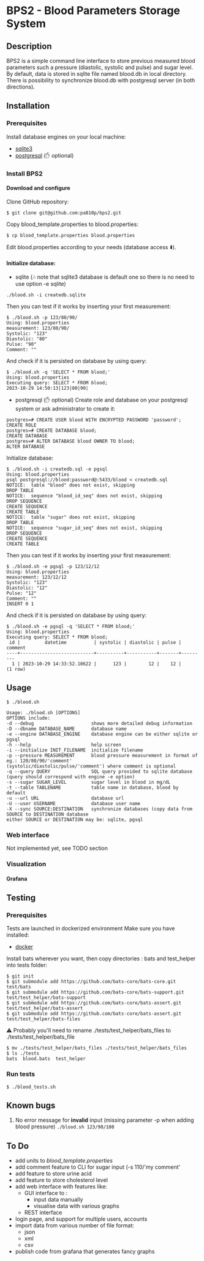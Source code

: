 # BPS2 - Blood Parameters Storage System

## Description
BPS2 is a simple command line interface to store previous measured blood parameters such a pressure 
(diastolic, systolic and pulse) and sugar level. By default, data is stored in sqlite file named blood.db in local 
directory. There is possibility to synchronize blood.db with postgresql server (in both directions).

## Installation

### Prerequisites
Install database engines on your local machine:
- [sqlite3](https://www.sqlite.org/)
- [postgresql](https://www.postgresql.org/) (:hand: optional)

### Install BPS2

#### Download and configure
Clone GitHub repository:
````
$ git clone git@github.com:pa810p/bps2.git
````
Copy blood_template.properties to blood.properties:
````
$ cp blood_template.properties blood.properties
````
Edit blood.properties according to your needs (database access :arrow_down:).

#### Initialize database:
- sqlite (:notes: note that sqlite3 database is default one so there is no need to use option -e sqlite)
````
./blood.sh -i createdb.sqlite
````
Then you can test if it works by inserting your first measurement:
````
$ ./blood.sh -p 123/80/90/
Using: blood.properties
measurement: 123/80/90/
Systolic: "123"
Diastolic: "80"
Pulse: "90"
Comment: ""
````
And check if it is persisted on database by using query:
````
$ ./blood.sh -q 'SELECT * FROM blood;'
Using: blood.properties
Executing query: SELECT * FROM blood;
2023-10-29 14:50:13|123|80|90|
````
- postgresql (:hand: optional)
Create role and database on your postgresql system or ask administrator to create it: 
````
postgres=# CREATE USER blood WITH ENCRYPTED PASSWORD 'password';
CREATE ROLE
postgres=# CREATE DATABASE blood;
CREATE DATABASE
postgres=# ALTER DATABASE blood OWNER TO blood; 
ALTER DATABASE
````
Initialize database:
````
$ ./blood.sh -i createdb.sql -e pgsql
Using: blood.properties
psql postgresql://blood:password@:5433/blood < createdb.sql
NOTICE:  table "blood" does not exist, skipping
DROP TABLE
NOTICE:  sequence "blood_id_seq" does not exist, skipping
DROP SEQUENCE
CREATE SEQUENCE
CREATE TABLE
NOTICE:  table "sugar" does not exist, skipping
DROP TABLE
NOTICE:  sequence "sugar_id_seq" does not exist, skipping
DROP SEQUENCE
CREATE SEQUENCE
CREATE TABLE
````
Then you can test if it works by inserting your first measurement:
````
$ ./blood.sh -e pgsql -p 123/12/12
Using: blood.properties
measurement: 123/12/12
Systolic: "123"
Diastolic: "12"
Pulse: "12"
Comment: ""
INSERT 0 1
````
And check if it is persisted on database by using query:
````
$ ./blood.sh -e pgsql -q 'SELECT * FROM blood;'
Using: blood.properties
Executing query: SELECT * FROM blood;
 id |         datetime          | systolic | diastolic | pulse | comment 
----+---------------------------+----------+-----------+-------+---------
  1 | 2023-10-29 14:33:52.10622 |      123 |        12 |    12 | 
(1 row)
````

## Usage

````
$ ./blood.sh

Usage: ./blood.sh [OPTIONS]
OPTIONS include:
-d --debug                     shows more detailed debug information
-D --dbname DATABASE_NAME      database name
-e --engine DATABASE_ENGINE    database engine can be either sqlite or pgsql
-h --help                      help screen
-i --initialize INIT_FILENAME  initialize filename
-p --pressure MEASUREMENT      blood pressure measurement in format of eg.: 120/80/90/'comment'
(systolic/diastolic/pulse/'comment') where comment is optional
-q --query QUERY               SQL query provided to sqlite database (query should correspond with engine -e option)
-s --sugar SUGAR_LEVEL         sugar level in blood in mg/dL
-t --table TABLENAME           table name in database, blood by default
-u --url URL                   database url
-U --user USERNAME             database user name
-X --sync SOURCE:DESTINATION   synchronize databases (copy data from SOURCE to DESTINATION database
either SOURCE or DESTINATION may be: sqlite, pgsql
````

### Web interface
Not implemented yet, see TODO section

### Visualization

#### Grafana

## Testing

### Prerequisites
Tests are launched in dockerized environment
Make sure you have installed:
- [docker](https://docs.docker.com/desktop/install/linux-install/)

Install bats wherever you want, then copy directories : bats and test_helper into tests folder:
```
$ git init
$ git submodule add https://github.com/bats-core/bats-core.git test/bats
$ git submodule add https://github.com/bats-core/bats-support.git test/test_helper/bats-support
$ git submodule add https://github.com/bats-core/bats-assert.git test/test_helper/bats-assert
$ git submodule add https://github.com/bats-core/bats-assert.git test/test_helper/bats-files
```

:warning: Probably you'll  need to rename ./tests/test_helper/bats_files to ./tests/test_helper/bats_file
```
$ mv ./tests/test_helper/bats_files ./tests/test_helper/bats_files
$ ls ./tests
bats  blood.bats  test_helper
```

### Run tests
```
$ ./blood_tests.sh
```

## Known bugs
1. No error message for **invalid** input (missing parameter -p when adding blood pressure) `./blood.sh 123/90/100`

## To Do
- add units to _blood_template.properties_
- add comment feature to CLI for sugar input (-s 110/'my comment'
- add feature to store urine acid
- add feature to store cholesterol level
- add web interface with features like:
  - GUI interface to :
    - input data manually
    - visualise data with various graphs
  - REST interface
- login page, and support for multiple users, accounts
- import data from various number of file format:
  - json
  - xml
  - csv
- publish code from grafana that generates fancy graphs
